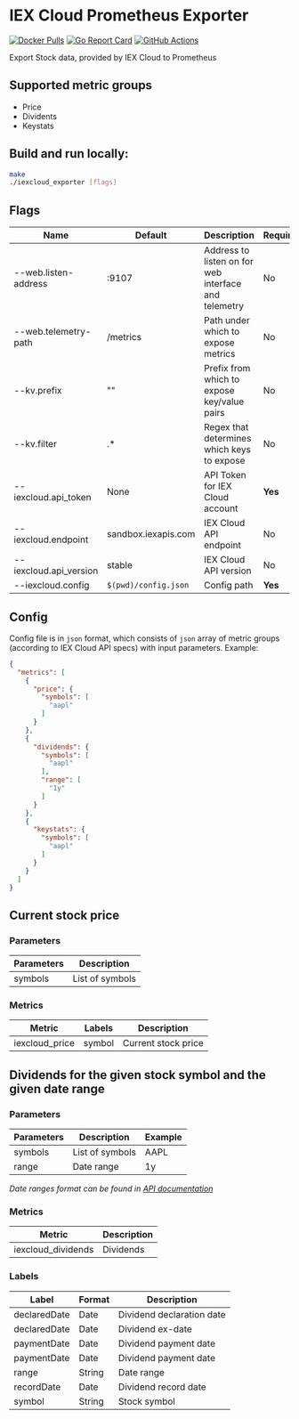 # IEX Cloud Prometheus Exporter

[![Docker Pulls](https://img.shields.io/docker/pulls/vglafirov/iexcloud_exporter.svg?maxAge=604800)](https://hub.docker.com/repository/docker/vglafirov/iexcloud_exporter)
[![Go Report Card](https://goreportcard.com/badge/github.com/vglafirov/iexcloud_exporter)](https://goreportcard.com/report/github.com/vglafirov/iexcloud_exporter)
[![GitHub Actions](https://github.com/vglafirov/iexcloud_exporter/workflows/Go/badge.svg)](https://github.com/vglafirov/iexcloud_exporter/actions)

Export Stock data, provided by IEX Cloud to Prometheus

## Supported metric groups
* Price
* Dividents
* Keystats


## Build and run locally:

```bash
make
./iexcloud_exporter [flags]
```

## Flags
|Name|Default|Description|Required|
|---|---|---|---|
|--web.listen-address|:9107|Address to listen on for web interface and telemetry|No|
|--web.telemetry-path|/metrics|Path under which to expose metrics|No|
|--kv.prefix|""|Prefix from which to expose key/value pairs|No|
|--kv.filter|.*|Regex that determines which keys to expose|No|
|--iexcloud.api_token|None|API Token for IEX Cloud account|**Yes**|
|--iexcloud.endpoint|sandbox.iexapis.com|IEX Cloud API endpoint|No|
|--iexcloud.api_version|stable|IEX Cloud API version|No|
|--iexcloud.config|`$(pwd)/config.json`|Config path|**Yes**|

## Config

Config file is in `json` format, which consists of `json` array of metric groups (according to IEX Cloud API specs) with input parameters. Example:
```json
{
  "metrics": [
    {
      "price": {
        "symbols": [
          "aapl"
        ]
      }
    },
    {
      "dividends": {
        "symbols": [
          "aapl"
        ],
        "range": [
          "1y"
        ]
      }
    },
    {
      "keystats": {
        "symbols": [
          "aapl"
        ]
      }
    }
  ]
}
```

## Current stock price

### Parameters
|Parameters|Description|
|---|---|
|symbols|List of symbols|

### Metrics
|Metric|Labels|Description|
|---|---|---|
|iexcloud_price|symbol|Current stock price|

## Dividends for the given stock symbol and the given date range

### Parameters
|Parameters|Description|Example|
|---|---|---|
|symbols|List of symbols|AAPL|
|range|Date range|1y|

*Date ranges format can be found in [API documentation](https://iexcloud.io/docs/api/#dividends-basic)*


### Metrics
|Metric|Description|
|---|---|
|iexcloud_dividends|Dividends|
### Labels
|Label|Format|Description|
|---|---|---|
|declaredDate|Date|Dividend declaration date|
|declaredDate|Date|Dividend ex-date|
|paymentDate|Date|Dividend payment date|
|paymentDate|Date|Dividend payment date|
|range|String|Date range|
|recordDate|Date|Dividend record date|
|symbol|String|Stock symbol|
